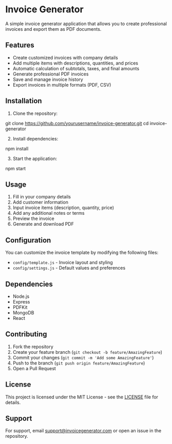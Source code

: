 
# Invoice Generator

A simple invoice generator application that allows you to create professional invoices and export them as PDF documents.

## Features

- Create customized invoices with company details
- Add multiple items with descriptions, quantities, and prices
- Automatic calculation of subtotals, taxes, and final amounts
- Generate professional PDF invoices
- Save and manage invoice history
- Export invoices in multiple formats (PDF, CSV)

## Installation

1. Clone the repository:

git clone https://github.com/yourusername/invoice-generator.git
cd invoice-generator


2. Install dependencies:

npm install


3. Start the application:

npm start


## Usage

1. Fill in your company details
2. Add customer information
3. Input invoice items (description, quantity, price)
4. Add any additional notes or terms
5. Preview the invoice
6. Generate and download PDF

## Configuration

You can customize the invoice template by modifying the following files:
- `config/template.js` - Invoice layout and styling
- `config/settings.js` - Default values and preferences

## Dependencies

- Node.js
- Express
- PDFKit
- MongoDB
- React

## Contributing

1. Fork the repository
2. Create your feature branch (`git checkout -b feature/AmazingFeature`)
3. Commit your changes (`git commit -m 'Add some AmazingFeature'`)
4. Push to the branch (`git push origin feature/AmazingFeature`)
5. Open a Pull Request

## License

This project is licensed under the MIT License - see the [LICENSE](LICENSE) file for details.

## Support

For support, email support@invoicegenerator.com or open an issue in the repository.
